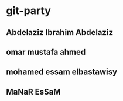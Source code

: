 # git-party

## Abdelaziz Ibrahim Abdelaziz
## omar mustafa ahmed
## mohamed essam elbastawisy
## MaNaR EsSaM 